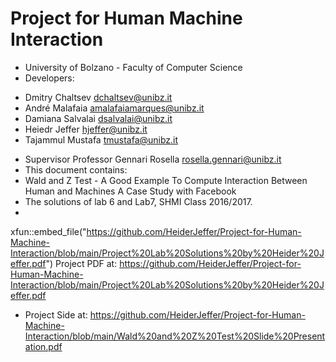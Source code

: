 # Project for Human Machine Interaction
* University of Bolzano - Faculty of Computer Science
* Developers:
- Dmitry Chaltsev dchaltsev@unibz.it 
- André Malafaia amalafaiamarques@unibz.it
- Damiana Salvalai dsalvalai@unibz.it
- Heiedr Jeffer hjeffer@unibz.it
- Tajammul Mustafa tmustafa@unibz.it

* Supervisor Professor Gennari Rosella rosella.gennari@unibz.it
* This document contains:
* Wald and Z Test - A Good Example To Compute Interaction Between Human and Machines A Case Study with Facebook
* The solutions of lab 6 and Lab7, SHMI Class 2016/2017.
* 
xfun::embed_file("https://github.com/HeiderJeffer/Project-for-Human-Machine-Interaction/blob/main/Project%20Lab%20Solutions%20by%20Heider%20Jeffer.pdf")
Project PDF at: https://github.com/HeiderJeffer/Project-for-Human-Machine-Interaction/blob/main/Project%20Lab%20Solutions%20by%20Heider%20Jeffer.pdf
* Project Side at: https://github.com/HeiderJeffer/Project-for-Human-Machine-Interaction/blob/main/Wald%20and%20Z%20Test%20Slide%20Presentation.pdf
